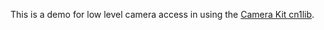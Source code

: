 This is a demo for low level camera access in using the [Camera Kit cn1lib](https://github.com/codenameone/CameraKitCodenameOne).
